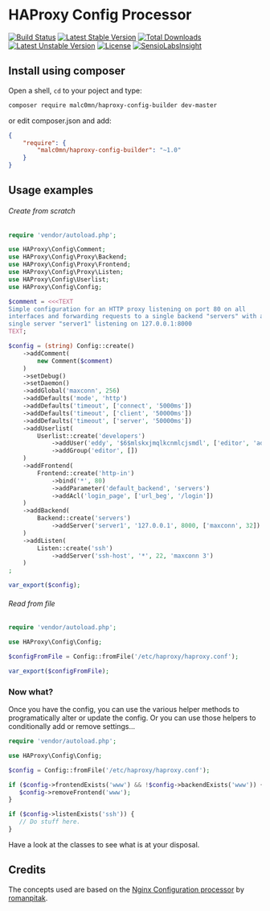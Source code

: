 HAProxy Config Processor
========================

[![Build Status](https://travis-ci.org/malc0mn/haproxy-config-builder.svg?branch=master)](https://travis-ci.org/malc0mn/haproxy-config-builder)
[![Latest Stable Version](https://poser.pugx.org/malc0mn/haproxy-config-builder/v/stable)](https://packagist.org/packages/malc0mn/haproxy-config-builder)
[![Total Downloads](https://poser.pugx.org/malc0mn/haproxy-config-builder/downloads)](https://packagist.org/packages/malc0mn/haproxy-config-builder)
[![Latest Unstable Version](https://poser.pugx.org/malc0mn/haproxy-config-builder/v/unstable)](https://packagist.org/packages/malc0mn/haproxy-config-builder)
[![License](https://poser.pugx.org/malc0mn/haproxy-config-builder/license)](https://packagist.org/packages/malc0mn/haproxy-config-builder)
[![SensioLabsInsight](https://insight.sensiolabs.com/projects/6b5c0f4f-28db-4714-bb47-9f92ed8f7fbf/mini.png)](https://insight.sensiolabs.com/projects/6b5c0f4f-28db-4714-bb47-9f92ed8f7fbf)


## Install using composer

Open a shell, `cd` to your poject and type:

```sh
composer require malc0mn/haproxy-config-builder dev-master
```

or edit composer.json and add:

```json
{
    "require": {
        "malc0mn/haproxy-config-builder": "~1.0"
    }
}
```

## Usage examples

###### Create from scratch

```php
require 'vendor/autoload.php';

use HAProxy\Config\Comment;
use HAProxy\Config\Proxy\Backend;
use HAProxy\Config\Proxy\Frontend;
use HAProxy\Config\Proxy\Listen;
use HAProxy\Config\Userlist;
use HAProxy\Config\Config;

$comment = <<<TEXT
Simple configuration for an HTTP proxy listening on port 80 on all
interfaces and forwarding requests to a single backend "servers" with a
single server "server1" listening on 127.0.0.1:8000
TEXT;

$config = (string) Config::create()
    ->addComment(
        new Comment($comment)
    )
    ->setDebug()
    ->setDaemon()
    ->addGlobal('maxconn', 256)
    ->addDefaults('mode', 'http')
    ->addDefaults('timeout', ['connect', '5000ms'])
    ->addDefaults('timeout', ['client', '50000ms'])
    ->addDefaults('timeout', ['server', '50000ms'])
    ->addUserlist(
        Userlist::create('developers')
            ->addUser('eddy', '$6$mlskxjmqlkcnmlcjsmdl', ['editor', 'admin'])
            ->addGroup('editor', [])
    )
    ->addFrontend(
        Frontend::create('http-in')
            ->bind('*', 80)
            ->addParameter('default_backend', 'servers')
            ->addAcl('login_page', ['url_beg', '/login'])
    )
    ->addBackend(
        Backend::create('servers')
            ->addServer('server1', '127.0.0.1', 8000, ['maxconn', 32])
    )
    ->addListen(
        Listen::create('ssh')
            ->addServer('ssh-host', '*', 22, 'maxconn 3')
    )
;

var_export($config);
```

###### Read from file

```php
require 'vendor/autoload.php';

use HAProxy\Config\Config;

$configFromFile = Config::fromFile('/etc/haproxy/haproxy.conf');

var_export($configFromFile);
```

### Now what?

Once you have the config, you can use the various helper methods to
programatically alter or update the config.
Or you can use those helpers to conditionally add or remove settings...

```php
require 'vendor/autoload.php';

use HAProxy\Config\Config;

$config = Config::fromFile('/etc/haproxy/haproxy.conf');

if ($config->frontendExists('www') && !$config->backendExists('www')) {
   $config->removeFrontend('www');
}

if ($config->listenExists('ssh')) {
   // Do stuff here.
}
```

Have a look at the classes to see what is at your disposal.

## Credits

The concepts used are based on the [Nginx Configuration processor](https://github.com/romanpitak/Nginx-Config-Processor) by
[romanpitak](https://github.com/romanpitak).
